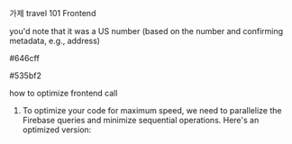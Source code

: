 가제 travel 101 Frontend

you'd note that it was a US number (based on the number and confirming metadata, e.g., address)

#646cff

#535bf2

how to optimize frontend call
1. To optimize your code for maximum speed, we need to parallelize the Firebase queries and minimize sequential operations. Here's an optimized version: